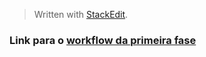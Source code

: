 ﻿


> Written with [StackEdit](https://stackedit.io/).
### Link para o [workflow da primeira fase](https://drive.google.com/file/d/1KCj_7IzVPwVQv3eDjzoZMb7B4k0CnBvU/view?usp=sharing)
